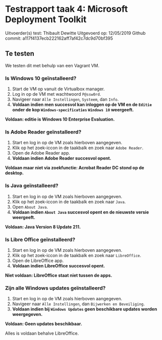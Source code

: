 # Testrapport taak 4: Microsoft Deployment Toolkit

Uitvoerder(s) test: Thibault Dewitte
Uitgevoerd op: 12/05/2019
Github commit:  a117f4137ecb222162aff7af42c7dc9d70bf395

## Te testen

We testen dit met behulp van een Vagrant VM.

### Is Windows 10 geïnstalleerd?
1. Start de VM op vanuit de Virtualbox manager.
2. Log in op de VM met wachtwoord `P@ssw0rd`.
3. Navigeer naar `Alle Instellingen`, `Systeem`, dan `Info`.
4. **Voldaan indien men succesvol kan inloggen op de VM en de `Editie` onder de kop `Windows-specificaties` `Windows 10` weergeeft.**

**Voldaan: editie is Windows 10 Enterprise Evaluation.**

### Is Adobe Reader geïnstalleerd?
1. Start en log in op de VM zoals hierboven aangegeven.
2. Klik op het zoek-iccon in de taakbalk en zoek naar `Adobe Reader`.
3. Open de Adobe Reader app.
4. **Voldaan indien Adobe Reader succesvol opent.**

**Voldaan maar niet via zoekfunctie: Acrobat Reader DC stond op de desktop.** 

### Is Java geïnstalleerd?
1. Start en log in op de VM zoals hierboven aangegeven.
2. Klik op het zoek-iccon in de taakbalk en zoek naar `Java`.
3. Open `About Java`.
4. **Voldaan indien `About Java` succesvol opent en de nieuwste versie weergeeft.**

**Voldaan: Java Version 8 Update 211.**

### Is Libre Office geïnstalleerd?
1. Start en log in op de VM zoals hierboven aangegeven.
2. Klik op het zoek-iccon in de taakbalk en zoek naar `LibreOffice`.
3. Open de LibreOffice app.
4. **Voldaan indien LibreOffice succesvol opent.**

**Niet voldaan: LibreOffice staat niet tussen de apps.**

### Zijn alle Windows updates geïnstalleerd?
1. Start en log in op de VM zoals hierboven aangegeven.
2. Navigeer naar `Alle Instellingen`, dan `Bijwerken en Beveiliging`.
3. **Voldaan indien bij `Windows Updates` geen beschikbare updates worden weergegeven.**

**Voldaan: Geen updates beschikbaar.**

Alles is voldaan behalve LibreOffice.